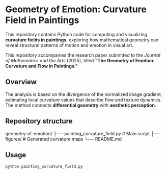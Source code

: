 # Geometry of Emotion: Curvature Field in Paintings

This repository contains Python code for computing and visualizing **curvature fields in paintings**, exploring how mathematical geometry can reveal structural patterns of motion and emotion in visual art.

This repository accompanies the research paper submitted to the *Journal of Mathematics and the Arts* (2025), titled **"The Geometry of Emotion: Curvature and Flow in Paintings."**

## Overview
The analysis is based on the divergence of the normalized image gradient, estimating local curvature values that describe flow and texture dynamics.  
The method connects **differential geometry** with **aesthetic perception**.

## Repository structure
geometry-of-emotion/
├── painting_curvature_field.py # Main script
├── figures/ # Generated curvature maps
└── README.md


## Usage
```bash
python painting_curvature_field.py

